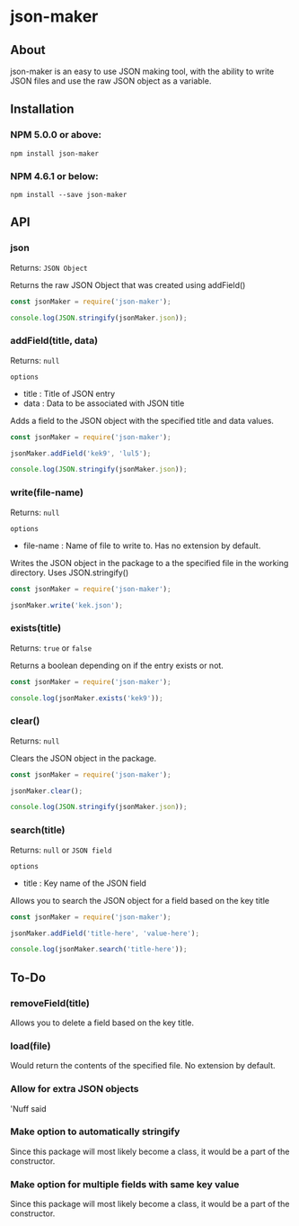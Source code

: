 # json-maker

## About
json-maker is an easy to use JSON making tool, with the ability to write JSON files and use the raw JSON object as a variable.

## Installation
### NPM 5.0.0 or above:
```
npm install json-maker
```
### NPM 4.6.1 or below:
```
npm install --save json-maker
```

## API
### json
Returns: `JSON Object`

Returns the raw JSON Object that was created using addField()

```js
const jsonMaker = require('json-maker');

console.log(JSON.stringify(jsonMaker.json));
```

### addField(title, data)
Returns: `null`

`options`
*  title : Title of JSON entry
*  data : Data to be associated with JSON title

Adds a field to the JSON object with the specified title and data values.

```js
const jsonMaker = require('json-maker');

jsonMaker.addField('kek9', 'lul5');

console.log(JSON.stringify(jsonMaker.json));
```

### write(file-name)
Returns: `null`

`options`
*  file-name : Name of file to write to. Has no extension by default.

Writes the JSON object in the package to a the specified file in the working directory. Uses JSON.stringify()

```js
const jsonMaker = require('json-maker');

jsonMaker.write('kek.json');
```

### exists(title)
Returns: `true` or `false`

Returns a boolean depending on if the entry exists or not.

```js
const jsonMaker = require('json-maker');

console.log(jsonMaker.exists('kek9'));
```

### clear()
Returns: `null`

Clears the JSON object in the package.

```js
const jsonMaker = require('json-maker');

jsonMaker.clear();

console.log(JSON.stringify(jsonMaker.json));
```

### search(title)
Returns: `null` or `JSON field`

`options`
*  title : Key name of the JSON field

Allows you to search the JSON object for a field based on the key title

```js
const jsonMaker = require('json-maker');

jsonMaker.addField('title-here', 'value-here');

console.log(jsonMaker.search('title-here'));

```

## To-Do
### removeField(title)
Allows you to delete a field based on the key title.

### load(file)
Would return the contents of the specified file. No extension by default.

### Allow for extra JSON objects
'Nuff said

### Make option to automatically stringify
Since this package will most likely become a class, it would be a part of the constructor.

### Make option for multiple fields with same key value
Since this package will most likely become a class, it would be a part of the constructor.
